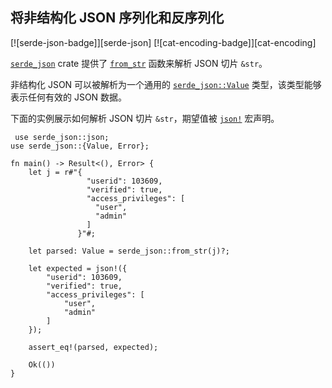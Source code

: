 ## 将非结构化 JSON 序列化和反序列化

<!--
> [encoding/complex/json.md](https://github.com/rust-lang-nursery/rust-cookbook/blob/master/src/encoding/complex/json.md)
> <br />
> commit b61c8e588ad8445de36cd5f28e99232b5f858a41 - 2020.06.01
-->

[![serde-json-badge]][serde-json] [![cat-encoding-badge]][cat-encoding]

[`serde_json`] crate 提供了 [`from_str`] 函数来解析 JSON 切片 `&str`。

非结构化 JSON 可以被解析为一个通用的 [`serde_json::Value`] 类型，该类型能够表示任何有效的 JSON 数据。

下面的实例展示如何解析 JSON 切片 `&str`，期望值被 [`json!`] 宏声明。

```rust,edition2018
 use serde_json::json;
use serde_json::{Value, Error};

fn main() -> Result<(), Error> {
    let j = r#"{
                 "userid": 103609,
                 "verified": true,
                 "access_privileges": [
                   "user",
                   "admin"
                 ]
               }"#;

    let parsed: Value = serde_json::from_str(j)?;

    let expected = json!({
        "userid": 103609,
        "verified": true,
        "access_privileges": [
            "user",
            "admin"
        ]
    });

    assert_eq!(parsed, expected);

    Ok(())
}
```

[`from_str`]: https://docs.serde.rs/serde_json/fn.from_str.html
[`json!`]: https://docs.serde.rs/serde_json/macro.json.html
[`serde_json`]: https://docs.serde.rs/serde_json/
[`serde_json::Value`]: https://docs.serde.rs/serde_json/enum.Value.html
